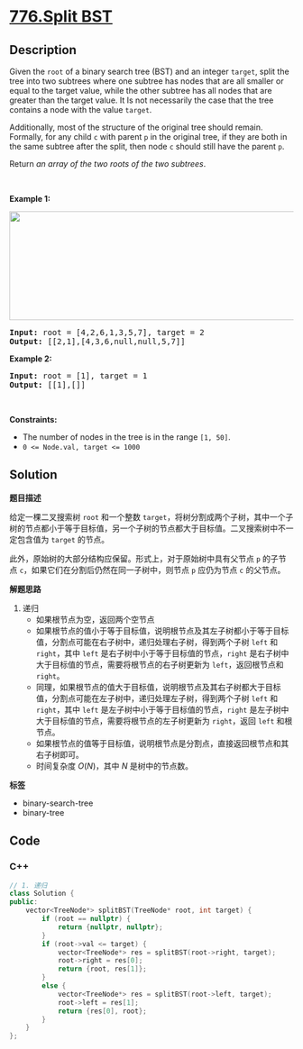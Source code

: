 # [776.Split BST](https://leetcode.com/problems/split-bst/description/)

## Description

<p>Given the <code>root</code> of a binary search tree (BST) and an integer <code>target</code>, split the tree into two subtrees where one subtree has nodes that are all smaller or equal to the target value, while the other subtree has all nodes that are greater than the target value. It Is not necessarily the case that the tree contains a node with the value <code>target</code>.</p>

<p>Additionally, most of the structure of the original tree should remain. Formally, for any child <code>c</code> with parent <code>p</code> in the original tree, if they are both in the same subtree after the split, then node <code>c</code> should still have the parent <code>p</code>.</p>

<p>Return <em>an array of the two roots of the two subtrees</em>.</p>

<p>&nbsp;</p>
<p><strong class="example">Example 1:</strong></p>
<img alt="" src="https://fastly.jsdelivr.net/gh/doocs/leetcode@main/solution/0700-0799/0776.Split%20BST/images/split-tree.jpg" style="width: 600px; height: 193px;" />
<pre>
<strong>Input:</strong> root = [4,2,6,1,3,5,7], target = 2
<strong>Output:</strong> [[2,1],[4,3,6,null,null,5,7]]
</pre>

<p><strong class="example">Example 2:</strong></p>

<pre>
<strong>Input:</strong> root = [1], target = 1
<strong>Output:</strong> [[1],[]]
</pre>

<p>&nbsp;</p>
<p><strong>Constraints:</strong></p>

<ul>
  <li>The number of nodes in the tree is in the range <code>[1, 50]</code>.</li>
  <li><code>0 &lt;= Node.val, target &lt;= 1000</code></li>
</ul>

## Solution

**题目描述**

给定一棵二叉搜索树 `root` 和一个整数 `target`，将树分割成两个子树，其中一个子树的节点都小于等于目标值，另一个子树的节点都大于目标值。二叉搜索树中不一定包含值为 `target` 的节点。

此外，原始树的大部分结构应保留。形式上，对于原始树中具有父节点 `p` 的子节点 `c`，如果它们在分割后仍然在同一子树中，则节点 `p` 应仍为节点 `c` 的父节点。

**解题思路**

1. 递归
   - 如果根节点为空，返回两个空节点
   - 如果根节点的值小于等于目标值，说明根节点及其左子树都小于等于目标值，分割点可能在右子树中，递归处理右子树，得到两个子树 `left` 和 `right`，其中 `left` 是右子树中小于等于目标值的节点，`right` 是右子树中大于目标值的节点，需要将根节点的右子树更新为 `left`，返回根节点和 `right`。
   - 同理，如果根节点的值大于目标值，说明根节点及其右子树都大于目标值，分割点可能在左子树中，递归处理左子树，得到两个子树 `left` 和 `right`，其中 `left` 是左子树中小于等于目标值的节点，`right` 是左子树中大于目标值的节点，需要将根节点的左子树更新为 `right`，返回 `left` 和根节点。
   - 如果根节点的值等于目标值，说明根节点是分割点，直接返回根节点和其右子树即可。
   - 时间复杂度 $O(N)$，其中 $N$ 是树中的节点数。

**标签**

- binary-search-tree
- binary-tree

<!-- code start -->
## Code

### C++

```cpp
// 1. 递归
class Solution {
public:
    vector<TreeNode*> splitBST(TreeNode* root, int target) {
        if (root == nullptr) {
            return {nullptr, nullptr};
        }
        if (root->val <= target) {
            vector<TreeNode*> res = splitBST(root->right, target);
            root->right = res[0];
            return {root, res[1]};
        }
        else {
            vector<TreeNode*> res = splitBST(root->left, target);
            root->left = res[1];
            return {res[0], root};
        }
    }
};
```

<!-- code end -->
